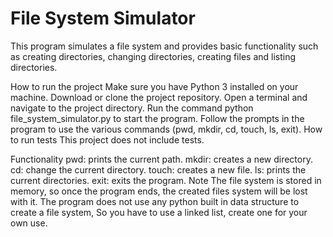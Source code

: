 # File System Simulator
This program simulates a file system and provides basic functionality such as creating directories, changing directories, creating files and listing directories.

How to run the project
Make sure you have Python 3 installed on your machine.
Download or clone the project repository.
Open a terminal and navigate to the project directory.
Run the command python file_system_simulator.py to start the program.
Follow the prompts in the program to use the various commands (pwd, mkdir, cd, touch, ls, exit).
How to run tests
This project does not include tests.

Functionality
pwd: prints the current path.
mkdir: creates a new directory.
cd: change the current directory.
touch: creates a new file.
ls: prints the current directories.
exit: exits the program.
Note
The file system is stored in memory, so once the program ends, the created files system will be lost with it.
The program does not use any python built in data structure to create a file system, So you have to use a linked list, create one for your own use.
